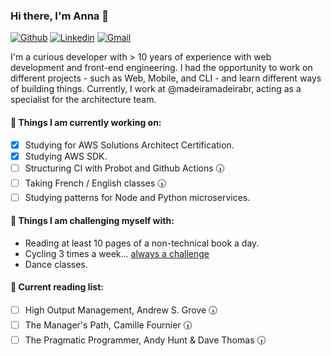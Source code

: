 ### Hi there, I'm Anna 👋

[![Github](https://img.shields.io/badge/-Github-000?style=flat&logo=Github&logoColor=white)](https://github.com/accezar)
[![Linkedin](https://img.shields.io/badge/-LinkedIn-blue?style=flat&logo=Linkedin&logoColor=white)](https://www.linkedin.com/in/accezar/)
[![Gmail](https://img.shields.io/badge/-Gmail-c14438?style=flat&logo=Gmail&logoColor=white)](mailto:carol.carizzo@gmail.com)

I'm a curious developer with > 10 years of experience with web development and front-end engineering. I had the opportunity to work on different projects - such as Web, Mobile, and CLI - and learn different ways of building things. Currently, I work at @madeiramadeirabr, acting as a specialist for the architecture team. 

#### 🌱 Things I am currently working on:
- [x] Studying for AWS Solutions Architect Certification.
- [x] Studying AWS SDK.
- [ ] Structuring CI with Probot and Github Actions 🕠
- [ ] Taking French / English classes 🕠
- [ ] Studying patterns for Node and Python microservices.

#### :muscle: Things I am challenging myself with:
- Reading at least 10 pages of a non-technical book a day.
- Cycling 3 times a week... [always a challenge](https://www.strava.com/athletes/27958955)
- Dance classes.

#### 📖 Current reading list:
- [ ] High Output Management, Andrew S. Grove 🕠
- [ ] The Manager's Path, Camille Fournier 🕠
- [ ] The Pragmatic Programmer, Andy Hunt & Dave Thomas 🕠
